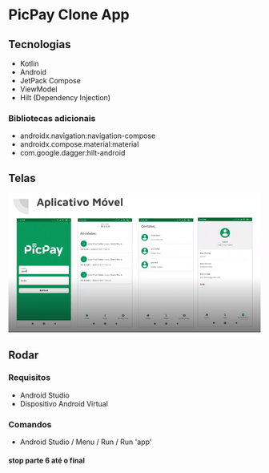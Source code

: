 # PicPay Clone App

## Tecnologias

- Kotlin
- Android
- JetPack Compose
- ViewModel
- Hilt (Dependency Injection)

### Bibliotecas adicionais

- androidx.navigation:navigation-compose
- androidx.compose.material:material
- com.google.dagger:hilt-android

## Telas

![Telas](/files/aplicativo-telas.png)

## Rodar

### Requisitos

- Android Studio
- Dispositivo Android Virtual

### Comandos

- Android Studio / Menu / Run / Run 'app'

#### stop parte 6 até o final
